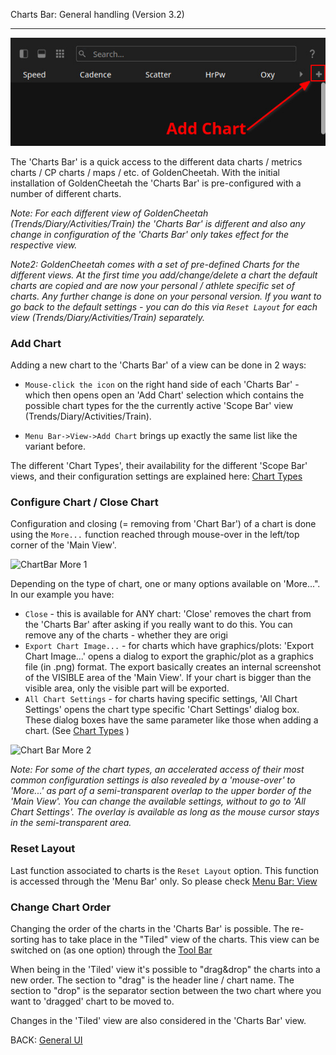 Charts Bar: General handling (Version 3.2)
***

![Charts Bar](https://raw.githubusercontent.com/GoldenCheetah/GoldenCheetah/master/doc/wiki/ChartsBar_Activities.jpg)

The 'Charts Bar' is a quick access to the different data charts / metrics charts / CP charts / maps / etc. of GoldenCheetah. With the initial installation of GoldenCheetah the 'Charts Bar' is pre-configured with a number of different charts.

_Note: For each different view of GoldenCheetah (Trends/Diary/Activities/Train) the 'Charts Bar' is different and also any change in configuration of the 'Charts Bar' only takes effect for the respective view._

_Note2: GoldenCheetah comes with a set of pre-defined Charts for the different views. At the first time you add/change/delete a chart the default charts are copied and are now your personal / athlete specific set of charts. Any further change is done on your personal version. If you want to go back to the default settings - you can do this via `Reset Layout` for each view (Trends/Diary/Activities/Train) separately._

### Add Chart

Adding a new chart to the 'Charts Bar' of a view can be done in 2 ways:

* `Mouse-click the icon` on the right hand side of each 'Charts Bar' - which then opens open an 'Add Chart' selection which contains the possible chart types for the the currently active 'Scope Bar' view (Trends/Diary/Activities/Train).

* `Menu Bar->View->Add Chart` brings up exactly the same list like the variant before.

The different 'Chart Types', their availability for the different 'Scope Bar' views, and their configuration settings are explained here: 
[Chart Types](https://github.com/GoldenCheetah/GoldenCheetah/wiki/UG_ChartTypes_General)

### Configure Chart / Close Chart

Configuration and closing (= removing from 'Chart Bar') of a chart is done using the `More...` function reached through mouse-over in the left/top corner of the 'Main View'.

![ChartBar More 1](https://raw.githubusercontent.com/GoldenCheetah/GoldenCheetah/master/doc/wiki/ChartsBar_Activities_More.GIF)

Depending on the type of chart, one or many options available on 'More...". In our example you have:

* `Close` - this is available for ANY chart: 'Close' removes the chart from the 'Charts Bar' after asking if you really want to do this. You can remove any of the charts - whether they are origi
* `Export Chart Image...` - for charts which have graphics/plots: 'Export Chart Image...' opens a dialog to export the graphic/plot as a graphics file (in .png) format. The export basically creates an internal screenshot of the VISIBLE area of the 'Main View'. If your chart is bigger than the visible area, only the visible part will be exported.
* `All Chart Settings` - for charts having specific settings, 'All Chart Settings' opens the chart type specific 'Chart Settings' dialog box. These dialog boxes have the same parameter like those when adding a chart. (See [Chart Types](https://github.com/GoldenCheetah/GoldenCheetah/wiki/UG_ChartTypes_General)  )

![Chart Bar More 2](https://raw.githubusercontent.com/GoldenCheetah/GoldenCheetah/master/doc/wiki/ChartsBar_Activities_More.jpg)

_Note: For some of the chart types, an accelerated access of their most common configuration settings is also revealed by a 'mouse-over' to 'More...' as part of a semi-transparent overlap to the upper border of the 'Main View'. You can change the available settings, without to go to 'All Chart Settings'. The overlay is available as long as the mouse cursor stays in the semi-transparent area._

### Reset Layout

Last function associated to charts is the `Reset Layout` option. This function is accessed through the 'Menu Bar' only. So please check [Menu Bar: View](https://github.com/GoldenCheetah/GoldenCheetah/wiki/UG_Menu-Bar_View)

### Change Chart Order 

Changing the order of the charts in the 'Charts Bar' is possible. The re-sorting has to take place in the "Tiled" view of the charts. This view can be switched on (as one option) through the [Tool Bar](https://github.com/GoldenCheetah/GoldenCheetah/wiki/UG_Tool%20Bar_Functions)

When being in the 'Tiled' view it's possible to "drag&drop" the charts into a new order. The section to "drag" is the header line / chart name. The section to "drop" is the separator section between the two chart where you want to 'dragged' chart to be moved to.

Changes in the 'Tiled' view are also considered in the 'Charts Bar' view.

BACK: [General UI](https://github.com/GoldenCheetah/GoldenCheetah/wiki/UG_General_UI-Layout-and-terminology)
